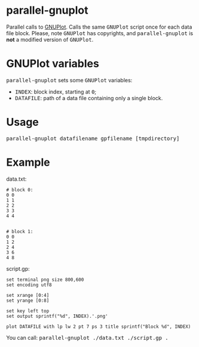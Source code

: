 # parallel-gnuplot
Parallel calls to <a href="http://www.gnuplot.info/">GNUPlot</a>.
Calls the same <tt>GNUPlot</tt> script once for each data file block.
Please, note <tt>GNUPlot</tt> has copyrights,
and <tt>parallel-gnuplot</tt> is <strong>not</strong> a modified version of <tt>GNUPlot</tt>.

# GNUPlot variables
<tt>parallel-gnuplot</tt> sets some <tt>GNUPlot</tt> variables:
<ul>
<li><tt>INDEX</tt>: block index, starting at <tt>0</tt>;</li>
<li><tt>DATAFILE</tt>: path of a data file containing only a single block.</li>
</ul>

# Usage
<tt>parallel-gnuplot datafilename gpfilename [tmpdirectory]</tt>

# Example

data.txt:

```plain
# block 0:
0 0
1 1
2 2
3 3
4 4


# block 1:
0 0
1 2
2 4
3 6
4 8
```

script.gp:

```gnuplot
set terminal png size 800,600
set encoding utf8

set xrange [0:4]
set yrange [0:8]

set key left top
set output sprintf("%d", INDEX).'.png'

plot DATAFILE with lp lw 2 pt 7 ps 3 title sprintf("Block %d", INDEX)
```

You can call: <tt>parallel-gnuplot ./data.txt ./script.gp .</tt>

